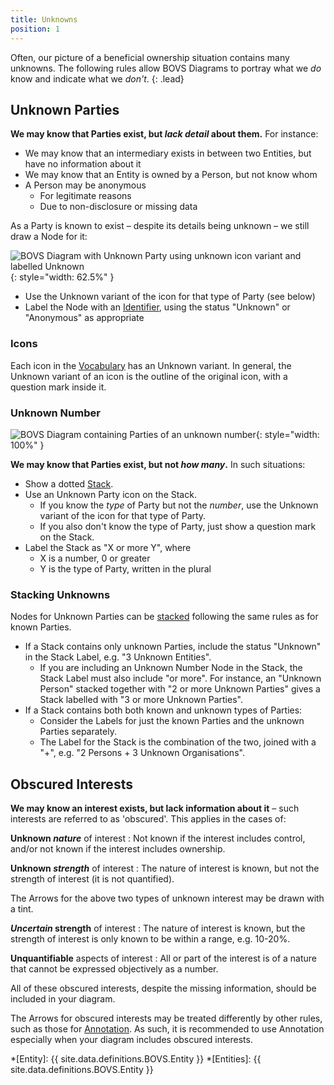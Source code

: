 ```yaml
---
title: Unknowns
position: 1
---
```


Often, our picture of a beneficial ownership situation contains many unknowns. The following rules allow BOVS Diagrams to portray what we *do* know and indicate what we *don't*.
{: .lead}


## Unknown Parties

**We may know that Parties exist, but *lack detail* about them.** For instance:

* We may know that an intermediary exists in between two Entities, but have no information about it
* We may know that an Entity is owned by a Person, but not know whom
* A Person may be anonymous
  * For legitimate reasons
  * Due to non-disclosure or missing data

As a Party is known to exist – despite its details being unknown – we still draw a Node for it:

![BOVS Diagram with Unknown Party using unknown icon variant and labelled Unknown](/visualisation/diagrams/bovs-core-unknowns.png){: style="width: 62.5%" }

* Use the Unknown variant of the icon for that type of Party (see below)
* Label the Node with an [Identifier](/visualisation/core/parties-nodes), using the status "Unknown" or "Anonymous" as appropriate

### Icons

Each icon in the [Vocabulary](/visualisation/core/vocabulary) has an Unknown variant. In general, the Unknown variant of an icon is the outline of the original icon, with a question mark inside it.

### Unknown Number

![BOVS Diagram containing Parties of an unknown number](/visualisation/diagrams/bovs-core-unknowns-number.png){: style="width: 100%" }

**We may know that Parties exist, but not *how many*.** In such situations:

* Show a dotted [Stack](/visualisation/core/stacks).
* Use an Unknown Party icon on the Stack.
  * If you know the *type* of Party but not the *number*, use the Unknown variant of the icon for that type of Party.
  * If you also don't know the type of Party, just show a question mark on the Stack.
* Label the Stack as "X or more Y", where
  * X is a number, 0 or greater
  * Y is the type of Party, written in the plural

### Stacking Unknowns

Nodes for Unknown Parties can be [stacked](/visualisation/core/stacks) following the same rules as for known Parties.

* If a Stack contains only unknown Parties, include the status "Unknown" in the Stack Label, e.g. "3 Unknown Entities".
  * If you are including an Unknown Number Node in the Stack, the Stack Label must also include "or more". For instance, an "Unknown Person" stacked together with "2 or more Unknown Parties" gives a Stack labelled with "3 or more Unknown Parties".
* If a Stack contains both both known and unknown types of Parties:
  * Consider the Labels for just the known Parties and the unknown Parties separately.
  * The Label for the Stack is the combination of the two, joined with a "+", e.g. "2 Persons + 3 Unknown Organisations".


## Obscured Interests

**We may know an interest exists, but lack information about it** – such interests are referred to as 'obscured'. This applies in the cases of:

**Unknown *nature*** of interest
: Not known if the interest includes control, and/or not known if the interest includes ownership.

**Unknown *strength*** of interest
: The nature of interest is known, but not the strength of interest (it is not quantified).

The Arrows for the above two types of unknown interest may be drawn with a tint.

***Uncertain* strength** of interest
: The nature of interest is known, but the strength of interest is only known to be within a range, e.g. 10-20%.

**Unquantifiable** aspects of interest
: All or part of the interest is of a nature that cannot be expressed objectively as a number.

All of these obscured interests, despite the missing information, should be included in your diagram.

The Arrows for obscured interests may be treated differently by other rules, such as those for [Annotation](/visualisation/optional/annotation). As such, it is recommended to use Annotation especially when your diagram includes obscured interests.


*[Entity]: {{ site.data.definitions.BOVS.Entity }}
*[Entities]: {{ site.data.definitions.BOVS.Entity }}